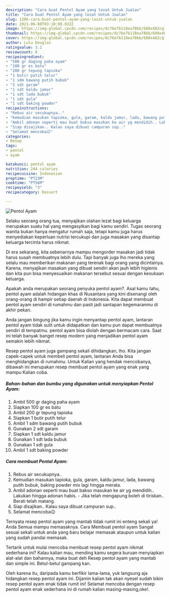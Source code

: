 ```yaml
---
description: "Cara buat Pentol Ayam yang lezat Untuk Jualan"
title: "Cara buat Pentol Ayam yang lezat Untuk Jualan"
slug: 1206-cara-buat-pentol-ayam-yang-lezat-untuk-jualan
date: 2021-06-08T03:10:09.032Z
image: https://img-global.cpcdn.com/recipes/dc76e7b118ea78bb/680x482cq70/pentol-ayam-foto-resep-utama.jpg
thumbnail: https://img-global.cpcdn.com/recipes/dc76e7b118ea78bb/680x482cq70/pentol-ayam-foto-resep-utama.jpg
cover: https://img-global.cpcdn.com/recipes/dc76e7b118ea78bb/680x482cq70/pentol-ayam-foto-resep-utama.jpg
author: Lulu Douglas
ratingvalue: 3.1
reviewcount: 8
recipeingredient:
- "500 gr daging paha ayam"
- "100 gr es batu"
- "200 gr tepung tapioka"
- "1 butir putih telur"
- "1 sdm bawang putih bubuk"
- "2 sdt garam"
- "1 sdt kaldu jamur"
- "1 sdt lada bubuk"
- "1 sdt gula"
- "1 sdt baking powder"
recipeinstructions:
- "Rebus air secukupnya.."
- "Kemudian masukan tapioka, gula, garam, kaldu jamur, lada, bawang putih bubuk, baking powder mix lagi hingga merata."
- "Ambil adonan seperti mau buat bakso masukan ke air yg mendidih.. Lakukan hingga adonan habis.  Jika telah mengapung boleh di tiriskan.. Berati telah matang."
- "Siap disajikan.. Kalau saya dibuat campuran sup.."
- "Selamat mencoba😉"
categories:
- Resep
tags:
- pentol
- ayam

katakunci: pentol ayam 
nutrition: 244 calories
recipecuisine: Indonesian
preptime: "PT23M"
cooktime: "PT56M"
recipeyield: "3"
recipecategory: Dessert

---
```



![Pentol Ayam](https://img-global.cpcdn.com/recipes/dc76e7b118ea78bb/680x482cq70/pentol-ayam-foto-resep-utama.jpg)

Selaku seorang orang tua, menyajikan olahan lezat bagi keluarga merupakan suatu hal yang mengasyikan bagi kamu sendiri. Tugas seorang  wanita bukan hanya mengatur rumah saja, tetapi kamu juga harus menyediakan keperluan nutrisi tercukupi dan juga masakan yang disantap keluarga tercinta harus nikmat.

Di era  sekarang, kita sebenarnya mampu mengorder masakan jadi tidak harus susah membuatnya lebih dulu. Tapi banyak juga lho mereka yang selalu mau memberikan makanan yang terenak bagi orang yang dicintainya. Karena, menyajikan masakan yang dibuat sendiri akan jauh lebih higienis dan kita pun bisa menyesuaikan makanan tersebut sesuai dengan kesukaan keluarga. 



Apakah anda merupakan seorang penyuka pentol ayam?. Asal kamu tahu, pentol ayam adalah hidangan khas di Nusantara yang kini disenangi oleh orang-orang di hampir setiap daerah di Indonesia. Kita dapat membuat pentol ayam sendiri di rumahmu dan pasti jadi santapan kegemaranmu di akhir pekan.

Anda jangan bingung jika kamu ingin menyantap pentol ayam, lantaran pentol ayam tidak sulit untuk didapatkan dan kamu pun dapat membuatnya sendiri di tempatmu. pentol ayam bisa diolah dengan bermacam cara. Saat ini telah banyak banget resep modern yang menjadikan pentol ayam semakin lebih nikmat.

Resep pentol ayam juga gampang sekali dihidangkan, lho. Kita jangan capek-capek untuk membeli pentol ayam, lantaran Anda bisa menghidangkan di rumahmu. Untuk Kalian yang hendak mencobanya, dibawah ini merupakan resep membuat pentol ayam yang enak yang mampu Kalian coba.

<!--inarticleads1-->

##### Bahan-bahan dan bumbu yang digunakan untuk menyiapkan Pentol Ayam:

1. Ambil 500 gr daging paha ayam
1. Siapkan 100 gr es batu
1. Ambil 200 gr tepung tapioka
1. Siapkan 1 butir putih telur
1. Ambil 1 sdm bawang putih bubuk
1. Gunakan 2 sdt garam
1. Siapkan 1 sdt kaldu jamur
1. Gunakan 1 sdt lada bubuk
1. Gunakan 1 sdt gula
1. Ambil 1 sdt baking powder




<!--inarticleads2-->

##### Cara membuat Pentol Ayam:

1. Rebus air secukupnya..
1. Kemudian masukan tapioka, gula, garam, kaldu jamur, lada, bawang putih bubuk, baking powder mix lagi hingga merata.
1. Ambil adonan seperti mau buat bakso masukan ke air yg mendidih.. Lakukan hingga adonan habis.  - Jika telah mengapung boleh di tiriskan.. Berati telah matang.
1. Siap disajikan.. Kalau saya dibuat campuran sup..
1. Selamat mencoba😉




Ternyata resep pentol ayam yang mantab tidak rumit ini enteng sekali ya! Anda Semua mampu memasaknya. Cara Membuat pentol ayam Sangat sesuai sekali untuk anda yang baru belajar memasak ataupun untuk kalian yang sudah pandai memasak.

Tertarik untuk mulai mencoba membuat resep pentol ayam nikmat sederhana ini? Kalau kalian mau, mending kamu segera buruan menyiapkan alat-alat dan bahannya, maka buat deh Resep pentol ayam yang mantab dan simple ini. Betul-betul gampang kan. 

Oleh karena itu, daripada kamu berfikir lama-lama, yuk langsung aja hidangkan resep pentol ayam ini. Dijamin kalian tak akan nyesel sudah bikin resep pentol ayam enak tidak rumit ini! Selamat mencoba dengan resep pentol ayam enak sederhana ini di rumah kalian masing-masing,oke!.

